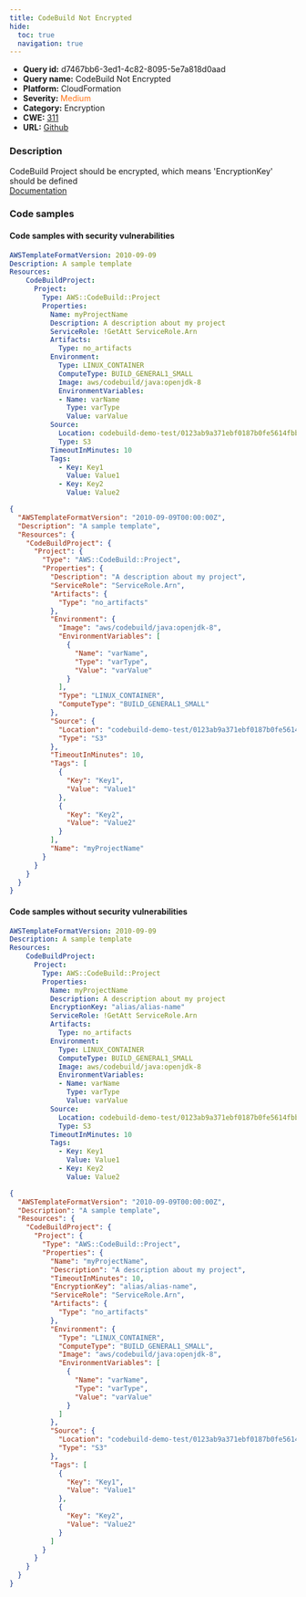 ```yaml
---
title: CodeBuild Not Encrypted
hide:
  toc: true
  navigation: true
---
```


<style>
  .highlight .hll {
    background-color: #ff171742;
  }
  .md-content {
    max-width: 1100px;
    margin: 0 auto;
  }
</style>

-   **Query id:** d7467bb6-3ed1-4c82-8095-5e7a818d0aad
-   **Query name:** CodeBuild Not Encrypted
-   **Platform:** CloudFormation
-   **Severity:** <span style="color:#ff7213">Medium</span>
-   **Category:** Encryption
-   **CWE:** <a href="https://cwe.mitre.org/data/definitions/311.html" onclick="newWindowOpenerSafe(event, 'https://cwe.mitre.org/data/definitions/311.html')">311</a>
-   **URL:** [Github](https://github.com/Checkmarx/kics/tree/master/assets/queries/cloudFormation/aws/codebuild_not_encrypted)

### Description
CodeBuild Project should be encrypted, which means 'EncryptionKey' should be defined<br>
[Documentation](https://docs.aws.amazon.com/AWSCloudFormation/latest/UserGuide/aws-resource-codebuild-project.html)

### Code samples
#### Code samples with security vulnerabilities
```yaml title="Positive test num. 1 - yaml file" hl_lines="7"
AWSTemplateFormatVersion: 2010-09-09
Description: A sample template
Resources:
    CodeBuildProject:
      Project:
        Type: AWS::CodeBuild::Project
        Properties:
          Name: myProjectName
          Description: A description about my project
          ServiceRole: !GetAtt ServiceRole.Arn
          Artifacts:
            Type: no_artifacts
          Environment:
            Type: LINUX_CONTAINER
            ComputeType: BUILD_GENERAL1_SMALL
            Image: aws/codebuild/java:openjdk-8
            EnvironmentVariables:
            - Name: varName
              Type: varType
              Value: varValue
          Source:
            Location: codebuild-demo-test/0123ab9a371ebf0187b0fe5614fbb72c
            Type: S3
          TimeoutInMinutes: 10
          Tags:
            - Key: Key1
              Value: Value1
            - Key: Key2
              Value: Value2
```
```json title="Positive test num. 2 - json file" hl_lines="8"
{
  "AWSTemplateFormatVersion": "2010-09-09T00:00:00Z",
  "Description": "A sample template",
  "Resources": {
    "CodeBuildProject": {
      "Project": {
        "Type": "AWS::CodeBuild::Project",
        "Properties": {
          "Description": "A description about my project",
          "ServiceRole": "ServiceRole.Arn",
          "Artifacts": {
            "Type": "no_artifacts"
          },
          "Environment": {
            "Image": "aws/codebuild/java:openjdk-8",
            "EnvironmentVariables": [
              {
                "Name": "varName",
                "Type": "varType",
                "Value": "varValue"
              }
            ],
            "Type": "LINUX_CONTAINER",
            "ComputeType": "BUILD_GENERAL1_SMALL"
          },
          "Source": {
            "Location": "codebuild-demo-test/0123ab9a371ebf0187b0fe5614fbb72c",
            "Type": "S3"
          },
          "TimeoutInMinutes": 10,
          "Tags": [
            {
              "Key": "Key1",
              "Value": "Value1"
            },
            {
              "Key": "Key2",
              "Value": "Value2"
            }
          ],
          "Name": "myProjectName"
        }
      }
    }
  }
}

```


#### Code samples without security vulnerabilities
```yaml title="Negative test num. 1 - yaml file"
AWSTemplateFormatVersion: 2010-09-09
Description: A sample template
Resources:
    CodeBuildProject:
      Project:
        Type: AWS::CodeBuild::Project
        Properties:
          Name: myProjectName
          Description: A description about my project
          EncryptionKey: "alias/alias-name"
          ServiceRole: !GetAtt ServiceRole.Arn
          Artifacts:
            Type: no_artifacts
          Environment:
            Type: LINUX_CONTAINER
            ComputeType: BUILD_GENERAL1_SMALL
            Image: aws/codebuild/java:openjdk-8
            EnvironmentVariables:
            - Name: varName
              Type: varType
              Value: varValue
          Source:
            Location: codebuild-demo-test/0123ab9a371ebf0187b0fe5614fbb72c
            Type: S3
          TimeoutInMinutes: 10
          Tags:
            - Key: Key1
              Value: Value1
            - Key: Key2
              Value: Value2
```
```json title="Negative test num. 2 - json file"
{
  "AWSTemplateFormatVersion": "2010-09-09T00:00:00Z",
  "Description": "A sample template",
  "Resources": {
    "CodeBuildProject": {
      "Project": {
        "Type": "AWS::CodeBuild::Project",
        "Properties": {
          "Name": "myProjectName",
          "Description": "A description about my project",
          "TimeoutInMinutes": 10,
          "EncryptionKey": "alias/alias-name",
          "ServiceRole": "ServiceRole.Arn",
          "Artifacts": {
            "Type": "no_artifacts"
          },
          "Environment": {
            "Type": "LINUX_CONTAINER",
            "ComputeType": "BUILD_GENERAL1_SMALL",
            "Image": "aws/codebuild/java:openjdk-8",
            "EnvironmentVariables": [
              {
                "Name": "varName",
                "Type": "varType",
                "Value": "varValue"
              }
            ]
          },
          "Source": {
            "Location": "codebuild-demo-test/0123ab9a371ebf0187b0fe5614fbb72c",
            "Type": "S3"
          },
          "Tags": [
            {
              "Key": "Key1",
              "Value": "Value1"
            },
            {
              "Key": "Key2",
              "Value": "Value2"
            }
          ]
        }
      }
    }
  }
}

```
